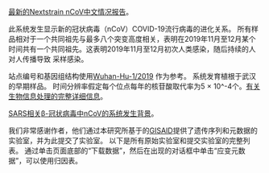[最新的Nextstrain nCoV中文情况报告](https://nextstrain.org/narratives/ncov/sit-rep/zh/2020-04-17)。

此系统发生显示新的冠状病毒（nCoV）COVID-19流行病毒的进化关系。 所有样品相对于一个共同祖先与最多八个突变高度相关，表明在2019年11月至12月某个时间共有一个共同祖先。这表明2019年11月至12月初次人类感染，随后持续的人对人传播导致 采样感染。

站点编号和基因组结构使用[Wuhan-Hu-1/2019](https://www.ncbi.nlm.nih.gov/nuccore/MN908947) 作为参考。 系统发育植根于武汉的早期样品。 时间分辨率假定每个位点每年的核苷酸取代率为5 &times; 10^-4个。[有关生物信息处理的完整详细信息](https://github.com/nextstrain/ncov)。

[SARS相关β-冠状病毒中nCoV的系统发生背景](https://nextstrain.org/groups/blab/sars-like-cov)。

我们非常感谢作者，他们通过本研究所基于的[GISAID](https://gisaid.org)提供了遗传序列和元数据的实验室，并为此提交了实验室。 以下是所有原始实验室和提交实验室的完整列表。 通过单击页面底部的“下载数据”，然后在出现的对话框中单击“应变元数据”，可以使用归因表。
